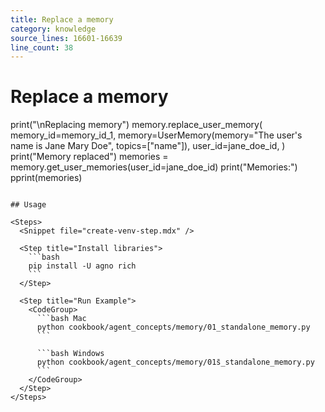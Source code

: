 ```yaml
---
title: Replace a memory
category: knowledge
source_lines: 16601-16639
line_count: 38
---
```


# Replace a memory
print("\nReplacing memory")
memory.replace_user_memory(
    memory_id=memory_id_1,
    memory=UserMemory(memory="The user's name is Jane Mary Doe", topics=["name"]),
    user_id=jane_doe_id,
)
print("Memory replaced")
memories = memory.get_user_memories(user_id=jane_doe_id)
print("Memories:")
pprint(memories)
```

## Usage

<Steps>
  <Snippet file="create-venv-step.mdx" />

  <Step title="Install libraries">
    ```bash
    pip install -U agno rich
    ```
  </Step>

  <Step title="Run Example">
    <CodeGroup>
      ```bash Mac
      python cookbook/agent_concepts/memory/01_standalone_memory.py
      ```

      ```bash Windows
      python cookbook/agent_concepts/memory/01s̄_standalone_memory.py
      ```
    </CodeGroup>
  </Step>
</Steps>


